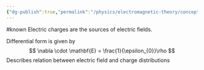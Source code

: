 ```yaml
---
{"dg-publish":true,"permalink":"/physics/electromagnetic-theory/concepts/gauss-law/"}
---
```


#known
Electric charges are the sources of electric fields. 

Differential form is given by
$$
\nabla \cdot \mathbf{E} = \frac{1}{\epsilon_{0}}\rho
$$
Describes relation between electric field and charge distributions